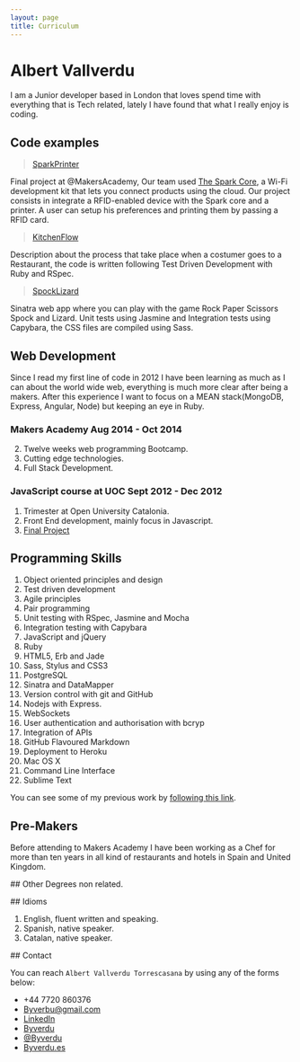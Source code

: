 ```yaml
---
layout: page
title: Curriculum
---
```


# Albert Vallverdu

I am a Junior developer based in London that loves spend time with everything that is Tech related, lately I have found that what I really enjoy is coding.

## Code examples 

> [SparkPrinter](http://spark-print-staging.herokuapp.com/)

Final project at @MakersAcademy, Our team used [The Spark Core](https://www.spark.io/), a Wi-Fi development kit that lets you connect products using the cloud. Our project consists in integrate a RFID-enabled device with the Spark core and a printer. A user can setup his preferences and printing them by passing a RFID card.

> [KitchenFlow](https://github.com/byverdu/kitchen_flow)

Description about the process that take place when a costumer goes to a Restaurant, the code is written following Test Driven Development with Ruby and RSpec.

> [SpockLizard](http://spock-lizard.herokuapp.com/)

Sinatra web app where you can play with the game Rock Paper Scissors Spock and Lizard. Unit tests using Jasmine and Integration tests using Capybara, the CSS files are compiled using Sass. 


## Web Development

Since I read my first line of code in 2012 I have been learning as much as I can about the world wide web, everything is much more clear after being a makers. After this experience I want to focus on a MEAN stack(MongoDB, Express, Angular, Node) but keeping an eye in Ruby.

### Makers Academy Aug 2014 - Oct 2014

2. Twelve weeks web programming Bootcamp.
2. Cutting edge technologies.
2. Full Stack Development. 

### JavaScript course at UOC Sept 2012 - Dec 2012

1. Trimester at Open University Catalonia.
2. Front End development, mainly focus in Javascript.
3. [Final Project](http://mycoffice.es/web-project/)

## Programming Skills

1. Object­ oriented principles and design
1. Test­ driven development
1. Agile principles
2. Pair programming
1. Unit testing with RSpec, Jasmine and Mocha
2. Integration testing with Capybara
2. JavaScript and jQuery
1. Ruby
3. HTML5, Erb and Jade
4. Sass, Stylus and CSS3
2. PostgreSQL
3. Sinatra and DataMapper
9. Version control with git and GitHub
3. Nodejs with Express.
2. WebSockets
3. User authentication and authorisation with bcryp
2. Integration of APIs
2. GitHub Flavoured Markdown
2. Deployment to Heroku
2. Mac OS X 
2. Command Line Interface
2. Sublime Text 

You can see some of my previous work by [following this link](http://byverdu.es/portfolio).

## Pre-Makers

Before attending to Makers Academy I have been working as a Chef for more than ten years in all kind of  restaurants and hotels in Spain and United Kingdom.

## Other Degrees non related.




## Idioms

1. English, fluent written and speaking.
2. Spanish, native speaker.
2. Catalan, native speaker.


## Contact

You can reach `Albert Vallverdu Torrescasana` by using any of the forms below:

<div class="contact">
  <ul>
		<li><a><i class="fa fa-phone"></i>  +44 7720 860376</a></li>
		<li><a href="mailto:byverbu@gmail.com?subject=Say%20Hello%20to%20Albert"><i class="fa fa-send"></i>  Byverbu@gmail.com</a></li>
		<li><a href="https://www.linkedin.com/in/albertbyverdu"><i class="fa fa-linkedin"></i>LinkedIn</a></li>
		<li><a href=""><i class="fa fa-github"></i>  Byverdu</a></li>
		<li><a href=""><i class="fa fa-twitter"></i>  @Byverdu</a></li>
		<li><a href=""><i class="fa fa-globe"></i>  Byverdu.es</a></li>
	</ul>
</div>



















